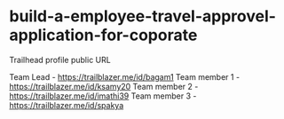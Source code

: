 # build-a-employee-travel-approvel-application-for-coporate

Trailhead profile public URL

Team Lead - https://trailblazer.me/id/bagam1
Team member 1 - https://trailblazer.me/id/ksamy20
Team member 2 - https://trailblazer.me/id/imathi39
Team member 3 - https://trailblazer.me/id/spakya
